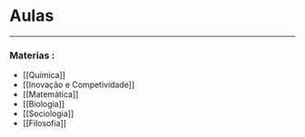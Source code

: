 # Aulas
---

### Materias :

* [[Química]]
* [[Inovação e Competividade]]
* [[Matemática]]
* [[Biologia]]
* [[Sociologia]]
* [[Filosofia]]